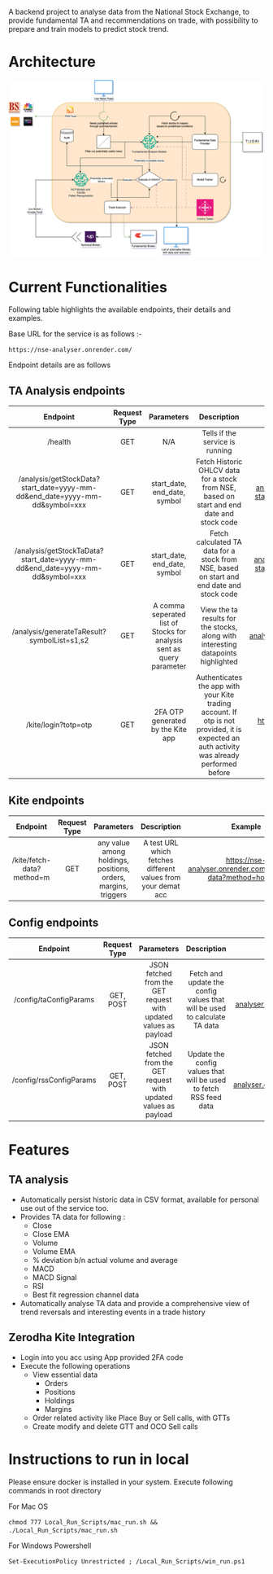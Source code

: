 A backend project to analyse data from the National Stock Exchange, to provide fundamental TA and recommendations on trade, with possibility to prepare and train models to predict stock trend. 

# Architecture

![NSE Analyser Architecture](./Random_Data_Dumps/nse_analyser.drawio.png)

# Current  Functionalities

Following table highlights the available endpoints, their details and examples.

Base URL for the service is as follows :-

```
https://nse-analyser.onrender.com/
```
Endpoint details are as follows

## TA Analysis endpoints

| Endpoint  | Request Type | Parameters | Description | Example |
| :---: | :---: | :---: |    :----:   |   :----:|
| /health | GET | N/A  | Tells if the service is running       |  https://nse-analyser.onrender.com/health  |
| /analysis/getStockData?start_date=yyyy-mm-dd&end_date=yyyy-mm-dd&symbol=xxx | GET | start_date, end_date, symbol  | Fetch Historic OHLCV data for a stock from NSE, based on start and end date and stock code       |  https://nse-analyser.onrender.com/analysis/getStockData?start_date=2023-06-02&end_date=2024-01-01&symbol=ITC  |
| /analysis/getStockTaData?start_date=yyyy-mm-dd&end_date=yyyy-mm-dd&symbol=xxx | GET | start_date, end_date, symbol  | Fetch calculated TA data for a stock from NSE, based on start and end date and stock code       |  https://nse-analyser.onrender.com/analysis/getStocTaData?start_date=2023-06-02&end_date=2024-01-01&symbol=ITC  |
| /analysis/generateTaResult?symbolList=s1,s2 | GET | A comma seperated list of Stocks for analysis sent as query parameter | View the ta results for the stocks, along with interesting datapoints highlighted  |  https://nse-analyser.onrender.com/analysis/generateTaResult?symbolList=ITC,HCLTECH  |
| /kite/login?totp=otp | GET | 2FA OTP generated by the Kite app | Authenticates the app with your Kite trading account. If otp is not provided, it is expected an auth activity was already performed before |  https://nse-analyser.onrender.com/kite/login?totp=123456  |

## Kite endpoints

| Endpoint  | Request Type | Parameters | Description | Example |
| :---: | :---: | :---: |    :----:   |   :----:|
| /kite/fetch-data?method=m | GET | any value among holdings, positions, orders, margins, triggers | A test URL which fetches different values from your demat acc |  https://nse-analyser.onrender.com/kite/fetch-data?method=holdings  |

## Config endpoints

| Endpoint  | Request Type | Parameters | Description | Example |
| :---: | :---: | :---: |    :----:   |   :----:|
| /config/taConfigParams | GET, POST | JSON fetched from the GET request with updated values as payload  | Fetch and update the config values that will be used to calculate TA data  |  https://nse-analyser.onrender.com/config/taConfigParams  |
| /config/rssConfigParams | GET, POST | JSON fetched from the GET request with updated values as payload | Update the config values that will be used to fetch RSS feed data  |  https://nse-analyser.onrender.com/config/rssConfigParams  |

# Features

## TA analysis

- Automatically persist historic data in CSV format, available for personal use out of the service too.
- Provides TA data for following :
    - Close
    - Close EMA
    - Volume
    - Volume EMA
    - % deviation b/n actual volume and average
    - MACD
    - MACD Signal
    - RSI
    - Best fit regression channel data
- Automatically analyse TA data and provide a comprehensive view of trend reversals and interesting events in a trade history

## Zerodha Kite Integration 
- Login into you acc using App provided 2FA code
- Execute the following operations
    - View essential data
        - Orders
        - Positions
        - Holdings
        - Margins
    - Order related activity like Place Buy or Sell calls, with GTTs
    - Create modify and delete GTT and OCO Sell calls


# Instructions to run in local

Please ensure docker is installed in your system. Execute following commands in root directory

For Mac OS
```
chmod 777 Local_Run_Scripts/mac_run.sh && ./Local_Run_Scripts/mac_run.sh
```
For Windows Powershell
```
Set-ExecutionPolicy Unrestricted ; /Local_Run_Scripts/win_run.ps1

```